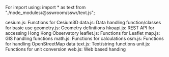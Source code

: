 For import using:
import * as text from "./node_modules/@sswroom/sswr/text.js";

cesium.js: Functions for Cesium3D
data.js: Data handling function/classes for basic use
geometry.js: Geometry definitions
hkoapi.js: REST API for accessing Hong Kong Observatory
leaflet.js: Functions for Leaflet
map.js: GIS handling functions
math.js: Functions for calculations
osm.js: Functions for handling OpenStreetMap data
text.js: Text/string functions
unit.js: Functions for unit conversion
web.js: Web based handing
